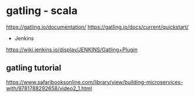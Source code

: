 # gatling - scala

https://gatling.io/documentation/
https://gatling.io/docs/current/quickstart/

- Jenkins

https://wiki.jenkins.io/display/JENKINS/Gatling+Plugin

## gatling tutorial

https://www.safaribooksonline.com/library/view/building-microservices-with/9781788292658/video2_1.html
